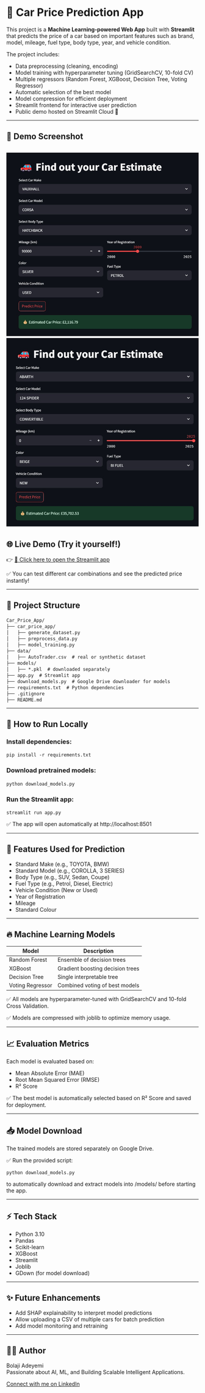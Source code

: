 # 🚗 Car Price Prediction App

This project is a **Machine Learning-powered Web App** built with **Streamlit** that predicts the price of a car based on important features such as brand, model, mileage, fuel type, body type, year, and vehicle condition.

The project includes:
- Data preprocessing (cleaning, encoding)
- Model training with hyperparameter tuning (GridSearchCV, 10-fold CV)
- Multiple regressors (Random Forest, XGBoost, Decision Tree, Voting Regressor)
- Automatic selection of the best model
- Model compression for efficient deployment
- Streamlit frontend for interactive user prediction
- Public demo hosted on Streamlit Cloud 🚀

---

## 📸 Demo Screenshot

![Used Car Price Prediction App Screenshot](image/prediction.jpg)
![New Car Price Prediction App Screenshot](image/prediction_new_car.jpg)
---

## 🌐 Live Demo (Try it yourself!)

👉 [🔗 Click here to open the Streamlit app](https://adeyemibolaji-car-price-prediction-app-cdthxs.streamlit.app/)

✅ You can test different car combinations and see the predicted price instantly!

---

## 📂 Project Structure

```plaintext
Car_Price_App/
├── car_price_app/
│   ├── generate_dataset.py
│   ├── preprocess_data.py
│   ├── model_training.py
├── data/
│   ├── AutoTrader.csv  # real or synthetic dataset
├── models/
│   ├── *.pkl  # downloaded separately
├── app.py  # Streamlit app
├── download_models.py  # Google Drive downloader for models
├── requirements.txt  # Python dependencies
├── .gitignore
├── README.md

```
---

## 🚀 How to Run Locally

### Install dependencies:

    pip install -r requirements.txt

### Download pretrained models:

    python download_models.py

### Run the Streamlit app:

    streamlit run app.py

✅ The app will open automatically at http://localhost:8501

---

## 🎯 Features Used for Prediction

- Standard Make (e.g., TOYOTA, BMW)
- Standard Model (e.g., COROLLA, 3 SERIES)
- Body Type (e.g., SUV, Sedan, Coupe)
- Fuel Type (e.g., Petrol, Diesel, Electric)
- Vehicle Condition (New or Used)
- Year of Registration
- Mileage
- Standard Colour

---

## 🔥 Machine Learning Models

| Model            | Description                     |
|------------------|---------------------------------|
| Random Forest    | Ensemble of decision trees       |
| XGBoost          | Gradient boosting decision trees |
| Decision Tree    | Single interpretable tree        |
| Voting Regressor | Combined voting of best models   |

✅ All models are hyperparameter-tuned with GridSearchCV and 10-fold Cross Validation.

✅ Models are compressed with joblib to optimize memory usage.

---

## 📈 Evaluation Metrics

Each model is evaluated based on:

- Mean Absolute Error (MAE)
- Root Mean Squared Error (RMSE)
- R² Score

✅ The best model is automatically selected based on R² Score and saved for deployment.

---

## 📥 Model Download

The trained models are stored separately on Google Drive.

✅ Run the provided script:

    python download_models.py

to automatically download and extract models into /models/ before starting the app.

---

## ⚡ Tech Stack

- Python 3.10
- Pandas
- Scikit-learn
- XGBoost
- Streamlit
- Joblib
- GDown (for model download)

---

## ✨ Future Enhancements

- Add SHAP explainability to interpret model predictions
- Allow uploading a CSV of multiple cars for batch prediction
- Add model monitoring and retraining

---

## 👨‍💻 Author

Bolaji Adeyemi  
Passionate about AI, ML, and Building Scalable Intelligent Applications.

[Connect with me on LinkedIn](www.linkedin.com/in/adeyemiqbolaji)

    





